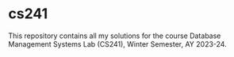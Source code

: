 # cs241
This repository contains all my solutions for the course Database Management Systems Lab (CS241), Winter Semester, AY 2023-24.